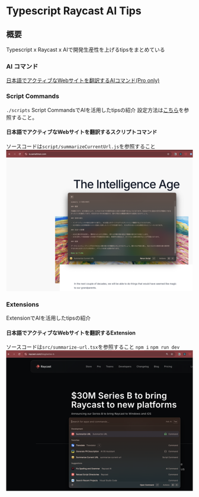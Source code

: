 # Typescript Raycast AI Tips

## 概要
Typescript x Raycast x AIで開発生産性を上げるtipsをまとめている

### AI コマンド
[日本語でアクティブなWebサイトを翻訳するAIコマンド(Pro only)](https://ray.so/prompts/shared?prompts=%7B%22creativity%22%3A%22low%22%2C%22icon%22%3A%22brand-openai%22%2C%22highlightEdits%22%3Afalse%2C%22title%22%3A%22Summarize%20Website%20in%20japanese%22%2C%22prompt%22%3A%22%7Bbrowser-tab%7D%E3%81%AE%E5%86%85%E5%AE%B9%E3%82%92%E3%82%8F%E3%81%8B%E3%82%8A%E3%82%84%E3%81%99%E3%81%8F%E8%A6%81%E7%B4%84%E3%81%97%E3%81%A6%E3%81%8F%E3%81%A0%E3%81%95%E3%81%84%22%2C%22model%22%3A%22openai-gpt-4o-mini%22%7D)

### Script Commands
`./scripts`
Script CommandsでAIを活用したtipsの紹介
設定方法は[こちら](https://manual.raycast.com/script-commands)を参照すること。

#### 日本語でアクティブなWebサイトを翻訳するスクリプトコマンド
ソースコードは`script/summarizeCurrentUrl.js`を参照すること
![](assets/script-command-example.png)

### Extensions
ExtensionでAIを活用したtipsの紹介

#### 日本語でアクティブなWebサイトを翻訳するExtension
ソースコードは`src/summarize-url.tsx`を参照すること
`npm i`
`npm run dev`
![](assets/extension-example.png)